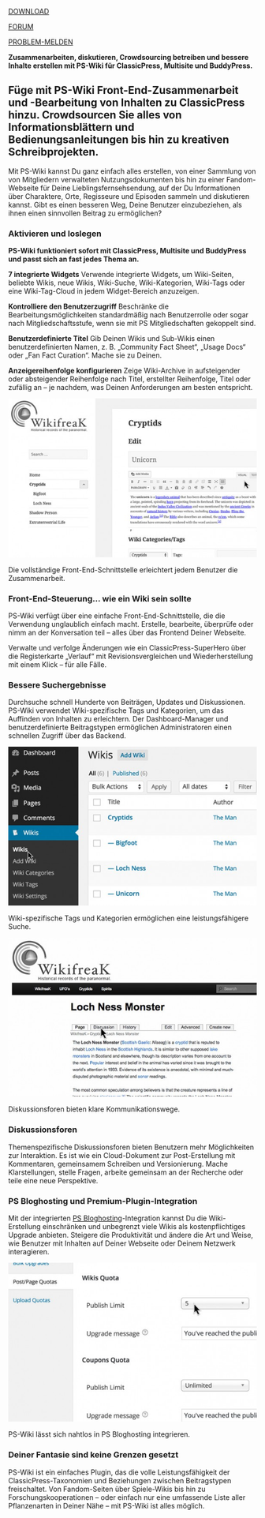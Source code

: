 
[DOWNLOAD](https://github.com/cp-psource/ps-wiki/releases)

[FORUM](https://github.com/cp-psource/ps-wiki/discussions)

[PROBLEM-MELDEN](https://github.com/cp-psource/ps-wiki/issues)

**Zusammenarbeiten, diskutieren, Crowdsourcing betreiben und bessere Inhalte erstellen mit PS-Wiki für ClassicPress, Multisite und BuddyPress.**

## Füge mit PS-Wiki Front-End-Zusammenarbeit und -Bearbeitung von Inhalten zu ClassicPress hinzu. Crowdsourcen Sie alles von Informationsblättern und Bedienungsanleitungen bis hin zu kreativen Schreibprojekten.

Mit PS-Wiki kannst Du ganz einfach alles erstellen, von einer Sammlung von von Mitgliedern verwalteten Nutzungsdokumenten bis hin zu einer Fandom-Webseite für Deine Lieblingsfernsehsendung, auf der Du Informationen über Charaktere, Orte, Regisseure und Episoden sammeln und diskutieren kannst. Gibt es einen besseren Weg, Deine Benutzer einzubeziehen, als ihnen einen sinnvollen Beitrag zu ermöglichen?

### Aktivieren und loslegen

**PS-Wiki funktioniert sofort mit ClassicPress, Multisite und BuddyPress und passt sich an fast jedes Thema an.**

**7 integrierte Widgets** Verwende integrierte Widgets, um Wiki-Seiten, beliebte Wikis, neue Wikis, Wiki-Suche, Wiki-Kategorien, Wiki-Tags oder eine Wiki-Tag-Cloud in jedem Widget-Bereich anzuzeigen.

**Kontrolliere den Benutzerzugriff** Beschränke die Bearbeitungsmöglichkeiten standardmäßig nach Benutzerrolle oder sogar nach Mitgliedschaftsstufe, wenn sie mit PS Mitgliedschaften gekoppelt sind.

**Benutzerdefinierte Titel** Gib Deinen Wikis und Sub-Wikis einen benutzerdefinierten Namen, z. B. „Community Fact Sheet“, „Usage Docs“ oder „Fan Fact Curation“. Mache sie zu Deinen.

**Anzeigereihenfolge konfigurieren** Zeige Wiki-Archive in aufsteigender oder absteigender Reihenfolge nach Titel, erstellter Reihenfolge, Titel oder zufällig an – je nachdem, was Deinen Anforderungen am besten entspricht.

![wiki-frontend735x470](assets/wiki-frontend735x470-583x372.jpg)

Die vollständige Front-End-Schnittstelle erleichtert jedem Benutzer die Zusammenarbeit.

### Front-End-Steuerung… wie ein Wiki sein sollte

PS-Wiki verfügt über eine einfache Front-End-Schnittstelle, die die Verwendung unglaublich einfach macht. Erstelle, bearbeite, überprüfe oder nimm an der Konversation teil – alles über das Frontend Deiner Webseite.

Verwalte und verfolge Änderungen wie ein ClassicPress-SuperHero über die Registerkarte „Verlauf“ mit Revisionsvergleichen und Wiederherstellung mit einem Klick – für alle Fälle.

### Bessere Suchergebnisse

Durchsuche schnell Hunderte von Beiträgen, Updates und Diskussionen. PS-Wiki verwendet Wiki-spezifische Tags und Kategorien, um das Auffinden von Inhalten zu erleichtern. Der Dashboard-Manager und benutzerdefinierte Beitragstypen ermöglichen Administratoren einen schnellen Zugriff über das Backend.

![wiki-manage-735x470](assets/wiki-manage-735x470-583x372.jpg)

Wiki-spezifische Tags und Kategorien ermöglichen eine leistungsfähigere Suche.

![Frontend-Interface-735x470](assets/Frontend-Interface-735x470-583x373.jpg)

Diskussionsforen bieten klare Kommunikationswege.

### Diskussionsforen

Themenspezifische Diskussionsforen bieten Benutzern mehr Möglichkeiten zur Interaktion. Es ist wie ein Cloud-Dokument zur Post-Erstellung mit Kommentaren, gemeinsamem Schreiben und Versionierung. Mache Klarstellungen, stelle Fragen, arbeite gemeinsam an der Recherche oder teile eine neue Perspektive.

### PS Bloghosting und Premium-Plugin-Integration

Mit der integrierten [PS Bloghosting](https://cp-psource.github.io/ps-bloghosting/)-Integration kannst Du die Wiki-Erstellung einschränken und unbegrenzt viele Wikis als kostenpflichtiges Upgrade anbieten. Steigere die Produktivität und ändere die Art und Weise, wie Benutzer mit Inhalten auf Deiner Webseite oder Deinem Netzwerk interagieren.

![prosites-integration-735x470](assets/prosites-integration-735x470-583x373.jpg)

PS-Wiki lässt sich nahtlos in PS Bloghosting integrieren.

### Deiner Fantasie sind keine Grenzen gesetzt

PS-Wiki ist ein einfaches Plugin, das die volle Leistungsfähigkeit der ClassicPress-Taxonomien und Beziehungen zwischen Beitragstypen freischaltet. Von Fandom-Seiten über Spiele-Wikis bis hin zu Forschungskooperationen – oder einfach nur eine umfassende Liste aller Pflanzenarten in Deiner Nähe – mit PS-Wiki ist alles möglich.


